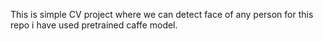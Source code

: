 
This is simple CV project where we can detect face of any person 
for this repo i have used pretrained caffe model.
